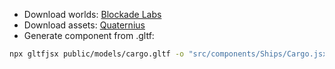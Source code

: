 - Download worlds: [Blockade Labs](https://www.blockadelabs.com/)
- Download assets: [Quaternius](https://quaternius.com/)
- Generate component from .gltf:

```bash
npx gltfjsx public/models/cargo.gltf -o "src/components/Ships/Cargo.jsx" -r "public"
```

